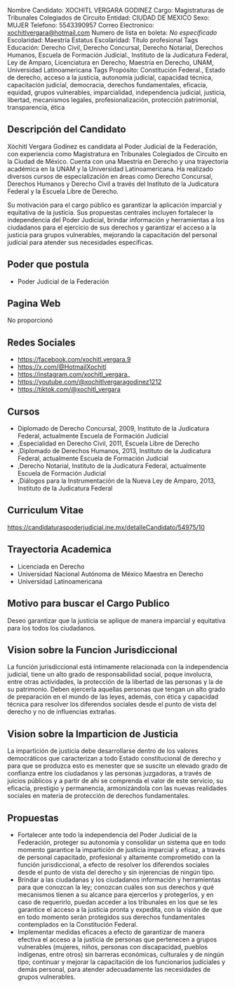 Nombre Candidato: XOCHITL VERGARA GODINEZ
Cargo: Magistraturas de Tribunales Colegiados de Circuito
Entidad: CIUDAD DE MEXICO
Sexo: MUJER
Telefono: 5543390957
Correo Electronico: xochitlvergara@hotmail.com
Numero de lista en boleta: *No especificado*
Escolaridad: Maestría
Estatus Escolaridad: Título profesional
Tags Educación: Derecho Civil, Derecho Concursal, Derecho Notarial, Derechos Humanos, Escuela de Formación Judicial., Instituto de la Judicatura Federal, Ley de Amparo, Licenciatura en Derecho, Maestría en Derecho, UNAM, Universidad Latinoamericana
Tags Propósito: Constitución Federal., Estado de derecho, acceso a la justicia, autonomía judicial, capacidad técnica, capacitación judicial, democracia, derechos fundamentales, eficacia, equidad, grupos vulnerables, imparcialidad, independencia judicial, justicia, libertad, mecanismos legales, profesionalización, protección patrimonial, transparencia, ética


## Descripción del Candidato 

Xóchitl Vergara Godínez es candidata al Poder Judicial de la Federación, con experiencia como Magistratura en Tribunales Colegiados de Circuito en la Ciudad de México. Cuenta con una Maestría en Derecho y una trayectoria académica en la UNAM y la Universidad Latinoamericana. Ha realizado diversos cursos de especialización en áreas como Derecho Concursal, Derechos Humanos y Derecho Civil a través del Instituto de la Judicatura Federal y la Escuela Libre de Derecho.

Su motivación para el cargo público es garantizar la aplicación imparcial y equitativa de la justicia. Sus propuestas centrales incluyen fortalecer la independencia del Poder Judicial, brindar información y herramientas a los ciudadanos para el ejercicio de sus derechos y garantizar el acceso a la justicia para grupos vulnerables, mejorando la capacitación del personal judicial para atender sus necesidades específicas.


## Poder que postula

- Poder Judicial de la Federación


## Pagina Web

No proporcionó


## Redes Sociales

- https://facebook.com/xochitl.vergara.9
- https://x.com/@HotmailXochitl
- https://instagram.com/xochitl_vergara_
- https://youtube.com/@xochitlvergaragodinez1212
- https://tiktok.com/@xochitl_vergara


## Cursos

- Diplomado de Derecho Concursal, 2009, Instituto de la Judicatura Federal, actualmente Escuela de Formación Judicial
- ,Especialidad en Derecho Civil, 2011, Escuela Libre de Derecho
- ,Diplomado de Derechos Humanos, 2013, Instituto de la Judicatura Federal, actualmente Escuela de Formación Judicial
- ,Derecho Notarial, Instituto de la Judicatura Federal, actualmente Escuela de Formación Judicial
- ,Diálogos para la Instrumentación de la Nueva Ley de Amparo, 2013, Instituto de la Judicatura Federal


## Curriculum Vitae

https://candidaturaspoderjudicial.ine.mx/detalleCandidato/54975/10


## Trayectoria Academica

- Licenciada en Derecho
- Universidad Nacional Autónoma de México Maestra en Derecho
- Universidad Latinoamericana


## Motivo para buscar el Cargo Publico

Deseo garantizar que la justicia se aplique de manera imparcial y equitativa para los todos los ciudadanos.


## Vision sobre la Funcion Jurisdiccional

La función jurisdiccional está íntimamente relacionada con la independencia judicial, tiene un alto grado de responsabilidad social, poque involucra, entre otras actividades, la protección de la libertad de las personas y la de su patrimonio. Deben ejercerla aquellas personas que tengan un alto grado de preparación en el mundo de las leyes, además, con ética y capacidad técnica para resolver los diferendos sociales desde el punto de vista del derecho y no de influencias extrañas.


## Vision sobre la Imparticion de Justicia

La impartición de justicia debe desarrollarse dentro de los valores democráticos que caracterizan a todo Estado constitucional de derecho y para que se produzca esto es menester que se suscite un elevado grado de confianza entre los ciudadanos y las personas juzgadoras, a través de juicios públicos y a partir de ahí se comprenda el valor de este servicio, su eficacia, prestigio y permanencia, armonizándola con las nuevas realidades sociales en materia de protección de derechos fundamentales.


## Propuestas

- Fortalecer ante todo la independencia del Poder Judicial de la Federación, proteger su autonomía y consolidar un sistema que en todo momento garantice la impartición de justicia imparcial y eficaz, a través de personal capacitado, profesional y altamente comprometido con la función jurisdiccional, a efecto de resolver los diferendos sociales desde el punto de vista del derecho y sin injerencias de ningún tipo.
- Brindar a las ciudadanas y los ciudadanos información y herramientas para que conozcan la ley; conozcan cuáles son sus derechos y qué mecanismos tienen a su alcance para ejercerlos y protegerlos, y en caso de requerirlo, puedan acceder a los tribunales en los que se les garantice el acceso a la justicia pronta y expedita, con la visión de que en todo momento serán protegidos sus derechos fundamentales contemplados en la Constitución Federal.
- Implementar medidas eficaces a efecto de garantizar de manera efectiva el acceso a la justicia de personas que pertenecen a grupos vulnerables (mujeres, niños, personas con discapacidad, pueblos indígenas, entre otros) sin barreras económicas, culturales y de ningún tipo; continuar y mejorar la capacitación de los funcionarios judiciales y demás personal, para atender adecuadamente las necesidades de grupos vulnerables.

